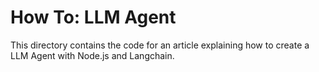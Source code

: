 # How To: LLM Agent

This directory contains the code for an article explaining how to create a LLM Agent with Node.js and Langchain.
